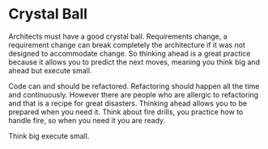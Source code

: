 # Crystal Ball

Architects must have a good crystal ball. Requirements change, a requirement change can break completely the architecture if it was not designed to accommodate change. So thinking ahead is a great practice because it allows you to predict the next moves, meaning you think big and ahead but execute small.

Code can and should be refactored. Refactoring should happen all the time and continuously. However there are people who are allergic to refactoring and that is a recipe for great disasters. Thinking ahead allows you to be prepared when you need it. Think about fire drills, you practice how to handle fire, so when you need it you are ready. 

Think big execute small.